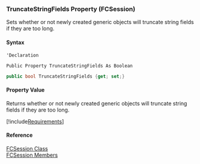 ﻿### TruncateStringFields Property (FCSession)

Sets whether or not newly created generic objects will truncate string fields if they are too long.

#### Syntax

```vbnet
'Declaration

Public Property TruncateStringFields As Boolean
```

```csharp
public bool TruncateStringFields {get; set;}
```

#### Property Value

Returns whether or not newly created generic objects will truncate string fields if they are too long.

[!include[Requirements](../partials/requirements.md)]

#### Reference

[FCSession Class](fcSDK~FChoice.Foundation.FCSession.md)  
[FCSession Members](fcSDK~FChoice.Foundation.FCSession_members.md)